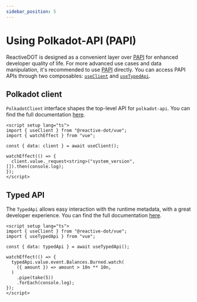 ```yaml
---
sidebar_position: 5
---
```


# Using Polkadot-API (PAPI)

ReactiveDOT is designed as a convenient layer over [PAPI](https://papi.how/) for enhanced developer quality of life. For more advanced use cases and data manipulation, it's recommended to use [PAPI](https://papi.how/) directly. You can access PAPI APIs through two composables: [`useClient`](/vue/api/vue/functions/useClient) and [`useTypedApi`](/vue/api/vue/functions/useTypedApi).

## Polkadot client

`PolkadotClient` interface shapes the top-level API for `polkadot-api`. You can find the full documentation [here](https://papi.how/client).

```vue
<script setup lang="ts">
import { useClient } from "@reactive-dot/vue";
import { watchEffect } from "vue";

const { data: client } = await useClient();

watchEffect(() => {
  client.value._request<string>("system_version", []).then(console.log);
});
</script>
```

## Typed API

The `TypedApi` allows easy interaction with the runtime metadata, with a great developer experience. You can find the full documentation [here](https://papi.how/typed).

```vue
<script setup lang="ts">
import { useClient } from "@reactive-dot/vue";
import { useTypedApi } from "vue";

const { data: typedApi } = await useTypedApi();

watchEffect(() => {
  typedApi.value.event.Balances.Burned.watch(
    ({ amount }) => amount > 10n ** 10n,
  )
    .pipe(take(5))
    .forEach(console.log);
});
</script>
```
